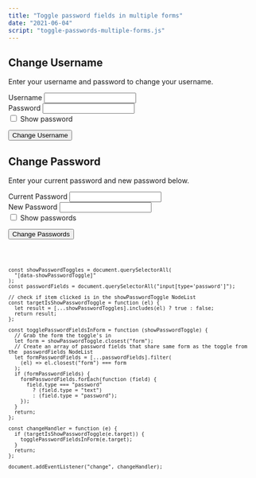 ```yaml
---
title: "Toggle password fields in multiple forms"
date: "2021-06-04"
script: "toggle-passwords-multiple-forms.js"
---
```


<form class="flow form--block">
<h2>Change Username</h2>
<p class="subtitle">Enter your username and password to change your username.</p>
	<div class="field">
		<label for="username" class="field-label">Username</label>
		<input type="text" name="username" id="username">
	</div>
	<div class="field">
		<label for="password" class="field-label">Password</label>
		<input type="password" name="password" id="password">
	</div>
	<div class="field-checkbox">
		<label for="show-password" >
			<input type="checkbox" name="show-password" id="show-password" data-showPasswordToggle>
			Show password
		</label>
	</div>
	<p>
		<button type="submit" data-type="primary">Change Username</button>
	</p>
</form>
<form class="flow form--block">
<h2>Change Password</h2>
<p class="subtitle">Enter your current password and new password below.</p>
	<div class="field">
		<label for="current-password" class="field-label">Current Password</label>
		<input type="password" name="current-password" id="current-password">
	</div>
	<div class="field">
		<label for="new-password" class="field-label">New Password</label>
		<input type="password" name="new-password" id="new-password">
	</div>
	<div class="field-checkbox">
		<label for="show-passwords">
			<input type="checkbox" name="show-passwords" id="show-passwords" data-showPasswordToggle>
			Show passwords
		</label>
	</div>
	<p>
		<button type="submit" data-type="primary">Change Passwords</button>
	</p>
</form>
<pre>
  <code>

    const showPasswordToggles = document.querySelectorAll(
      "[data-showPasswordToggle]"
    );
    const passwordFields = document.querySelectorAll("input[type='password']");

    // check if item clicked is in the showPasswordToggle NodeList
    const targetIsShowPasswordToggle = function (el) {
      let result = [...showPasswordToggles].includes(el) ? true : false;
      return result;
    };

    const togglePasswordFieldsInForm = function (showPasswordToggle) {
      // Grab the form the toggle's in
      let form = showPasswordToggle.closest("form");
      // Create an array of password fields that share same form as the toggle from the  passwordFields NodeList
      let formPasswordFields = [...passwordFields].filter(
        (el) => el.closest("form") === form
      );
      if (formPasswordFields) {
        formPasswordFields.forEach(function (field) {
          field.type === "password"
            ? (field.type = "text")
            : (field.type = "password");
        });
      }
      return;
    };

    const changeHandler = function (e) {
      if (targetIsShowPasswordToggle(e.target)) {
        togglePasswordFieldsInForm(e.target);
      }
      return;
    };

    document.addEventListener("change", changeHandler);

  </code>
</pre>
